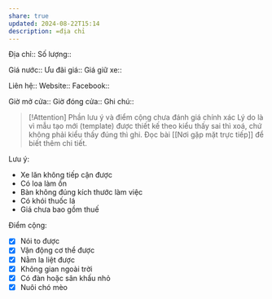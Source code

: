```yaml
---
share: true
updated: 2024-08-22T15:14
description: =địa chỉ
---
```

Địa chỉ:: 
Số lượng:: 

Giá nước::
Ưu đãi giá:: 
Giá giữ xe:: 
 
Liên hệ::
Website::
Facebook::

Giờ mở cửa::
Giờ đóng cửa::
Ghi chú::

> [!Attention] Phần lưu ý và điểm cộng chưa đánh giá chính xác
> Lý do là vì mẫu tạo mới (template) được thiết kế theo kiểu thấy sai thì xoá, chứ không phải kiểu thấy đúng thì ghi.  Đọc bài [[Nơi gặp mặt trực tiếp]] để biết thêm chi tiết.

Lưu ý:
- Xe lăn không tiếp cận được
- Có loa làm ồn 
- Bàn không đúng kích thước làm việc
- Có khói thuốc lá 
- Giá chưa bao gồm thuế

Điểm cộng:
- [x] Nói to được
- [x] Vận động cơ thể được
- [x] Nằm la liệt được
- [x] Không gian ngoài trời
- [x] Có đàn hoặc sân khấu nhỏ
- [x] Nuôi chó mèo
